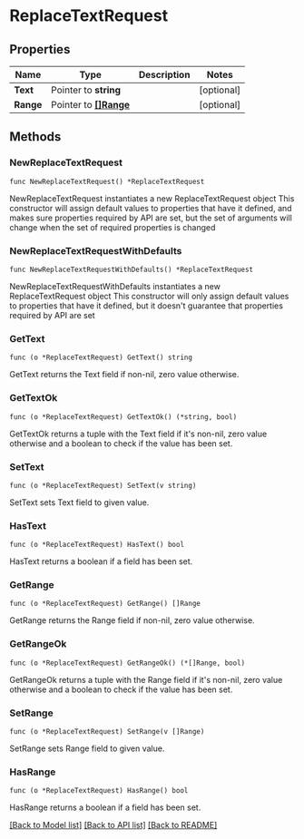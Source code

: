 # ReplaceTextRequest

## Properties

Name | Type | Description | Notes
------------ | ------------- | ------------- | -------------
**Text** | Pointer to **string** |  | [optional] 
**Range** | Pointer to [**[]Range**](Range.md) |  | [optional] 

## Methods

### NewReplaceTextRequest

`func NewReplaceTextRequest() *ReplaceTextRequest`

NewReplaceTextRequest instantiates a new ReplaceTextRequest object
This constructor will assign default values to properties that have it defined,
and makes sure properties required by API are set, but the set of arguments
will change when the set of required properties is changed

### NewReplaceTextRequestWithDefaults

`func NewReplaceTextRequestWithDefaults() *ReplaceTextRequest`

NewReplaceTextRequestWithDefaults instantiates a new ReplaceTextRequest object
This constructor will only assign default values to properties that have it defined,
but it doesn't guarantee that properties required by API are set

### GetText

`func (o *ReplaceTextRequest) GetText() string`

GetText returns the Text field if non-nil, zero value otherwise.

### GetTextOk

`func (o *ReplaceTextRequest) GetTextOk() (*string, bool)`

GetTextOk returns a tuple with the Text field if it's non-nil, zero value otherwise
and a boolean to check if the value has been set.

### SetText

`func (o *ReplaceTextRequest) SetText(v string)`

SetText sets Text field to given value.

### HasText

`func (o *ReplaceTextRequest) HasText() bool`

HasText returns a boolean if a field has been set.

### GetRange

`func (o *ReplaceTextRequest) GetRange() []Range`

GetRange returns the Range field if non-nil, zero value otherwise.

### GetRangeOk

`func (o *ReplaceTextRequest) GetRangeOk() (*[]Range, bool)`

GetRangeOk returns a tuple with the Range field if it's non-nil, zero value otherwise
and a boolean to check if the value has been set.

### SetRange

`func (o *ReplaceTextRequest) SetRange(v []Range)`

SetRange sets Range field to given value.

### HasRange

`func (o *ReplaceTextRequest) HasRange() bool`

HasRange returns a boolean if a field has been set.


[[Back to Model list]](../README.md#documentation-for-models) [[Back to API list]](../README.md#documentation-for-api-endpoints) [[Back to README]](../README.md)


